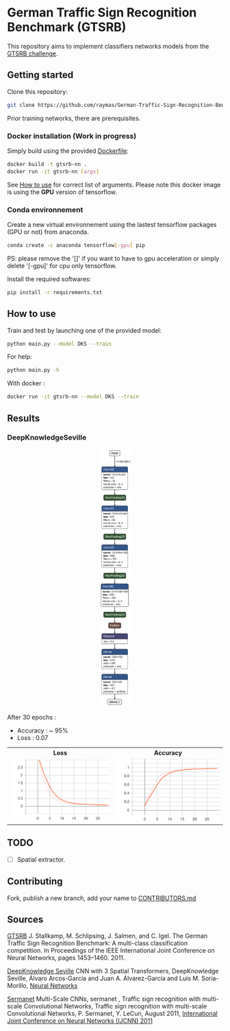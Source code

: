# German Traffic Sign Recognition Benchmark (GTSRB)

This repository aims to implement classifiers networks models from the [GTSRB challenge](http://benchmark.ini.rub.de/?section=gtsrb&subsection=news).

## Getting started

Clone this repository:

```bash
git clone https://github.com/raymas/German-Traffic-Sign-Recognition-Benchmark.git
```

Prior training networks, there are prerequisites.

### Docker installation (Work in progress)

Simply build using the provided [Dockerfile](Dockerfile):

```bash
docker build -t gtsrb-nn .
docker run -it gtsrb-nn [args]
```

See [How to use](#how-to-use) for correct list of arguments. Please note this docker image is using the **GPU** version of tensorflow.

### Conda environnement

Create a new virtual environnement using the lastest tensorflow packages (GPU or not) from anaconda.

```bash
conda create -c anaconda tensorflow[-gpu] pip
```

PS: please remove the '[]' if you want to have to gpu acceleration or simply delete '[-gpu]' for cpu only tensorflow.

Install the required softwares:

```bash
pip install -r requirements.txt
```

## How to use

Train and test by launching one of the provided model:

```bash
python main.py --model DKS --train
```

For help:

```bash
python main.py -h
```

With docker :

```bash
docker run -it gtsrb-nn --model DKS --train
```

## Results

### DeepKnowledgeSeville

<p align="center">
    <img src="https://raw.githubusercontent.com/raymas/German-Traffic-Sign-Recognition-Benchmark/master/example-results/DKS/network_model.svg?sanitize=true" height="600" />
</p>

After 30 epochs :

* Accuracy : ~ 95%
* Loss : 0.07

<table>
    <tr>
        <th>Loss</th>
        <th>Accuracy</th>
    </tr>
    <tr>
        <td><img src="https://raw.githubusercontent.com/raymas/German-Traffic-Sign-Recognition-Benchmark/master/example-results/DKS/epoch_loss.svg?sanitize=true" width=300></td>
        <td><img src="https://raw.githubusercontent.com/raymas/German-Traffic-Sign-Recognition-Benchmark/master/example-results/DKS/epoch_acc.svg?sanitize=true" width=300></td>
    </tr>
</table>

## TODO

* [ ] Spatial extractor.

## Contributing

Fork, publish a new branch, add your name to [CONTRIBUTORS.md](CONTRIBUTORS.md)

## Sources

[GTSRB](http://benchmark.ini.rub.de/) J. Stallkamp, M. Schlipsing, J. Salmen, and C. Igel. The German Traffic Sign Recognition Benchmark: A multi-class classification competition. In Proceedings of the IEEE International Joint Conference on Neural Networks, pages 1453–1460. 2011.

[DeepKnowledge Seville]() CNN with 3 Spatial Transformers, DeepKnowledge Seville, Álvaro Arcos-García and Juan A. Álvarez-García and Luis M. Soria-Morillo, [Neural Networks](https://doi.org/10.1016/j.neunet.2018.01.005)

[Sermanet](http://yann.lecun.com/exdb/publis/pdf/sermanet-ijcnn-11.pdf) Multi-Scale CNNs, sermanet , Traffic sign recognition with multi-scale Convolutional Networks, Traffic sign recognition with multi-scale Convolutional Networks, P. Sermanet, Y. LeCun, August 2011, [International Joint Conference on Neural Networks (IJCNN) 2011](http://dx.doi.org/10.1109/IJCNN.2011.6033589)
